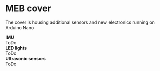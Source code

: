 # MEB cover

The cover is housing additional sensors and new electronics running on Arduino Nano

**IMU**  
ToDo  
**LED lights**  
ToDo  
**Ultrasonic sensors**  
ToDo  
